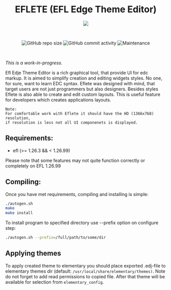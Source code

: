 <h1 align="center">EFLETE (EFL Edge Theme Editor)</h1>

<p align="center">
  <img src="./data/images/eflete.ico" border="0"></>
</p>

<br/>
<p align="center">
  <img alt="GitHub repo size" src="https://img.shields.io/github/repo-size/dimmus/eflete?style=for-the-badge">
  <img alt="GitHub commit activity" src="https://img.shields.io/github/commit-activity/w/dimmus/eflete?style=for-the-badge">
  <img alt="Maintenance" src="https://img.shields.io/maintenance/yes/2022?style=for-the-badge">
</p>
<br/>

*This is a work-in-progress.*

Efl Edje Theme Editor is a rich graphical tool, that provide UI for edc markup.
It is aimed to simplify creation and editing widgets styles. No one, for sure,
want to learn EDC syntax. Eflete was designed with mind, that target users are
not just programmers but also designers. Besides styles Eflete is also able to
create and edit custom layouts. This is useful feature for developers which
creates applications layouts.

```
Note:
For comfortable work with Eflete it should have the HD (1366x768) resolution,
if resolution is less not all UI componenets is displayed.
```

## Requirements:

   * efl (>= 1.26.3 && < 1.26.99)

Please note that some features may not quite function correctly or
completely on EFL 1.26.99

## Compiling:

Once you have met requirements, compiling and installing is simple:
```sh
./autogen.sh
make
make install
```

To install program to specified directory use --prefix option on configure step:
```sh
./autogen.sh --prefix=/full/path/to/some/dir
```

## Applying themes

To apply created theme to elementary you should place exported .edj-file to
elementary themes dir (default: `/usr/local/share/elementary/themes)`. Note do not
forget to add read permissions to copied file.
After that theme will be available for selection from `elementary_config`.
